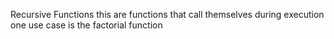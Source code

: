 Recursive Functions
this are functions that call themselves during execution
one use case is the factorial function
